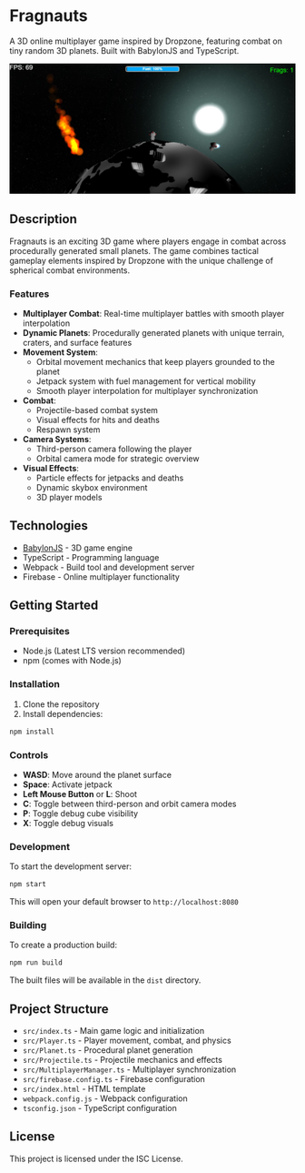 # Fragnauts

A 3D online multiplayer game inspired by Dropzone, featuring combat on tiny random 3D planets. Built with BabylonJS and TypeScript.

![](screenshot.jpg)

## Description

Fragnauts is an exciting 3D game where players engage in combat across procedurally generated small planets. The game combines tactical gameplay elements inspired by Dropzone with the unique challenge of spherical combat environments.

### Features

- **Multiplayer Combat**: Real-time multiplayer battles with smooth player interpolation
- **Dynamic Planets**: Procedurally generated planets with unique terrain, craters, and surface features
- **Movement System**:
  - Orbital movement mechanics that keep players grounded to the planet
  - Jetpack system with fuel management for vertical mobility
  - Smooth player interpolation for multiplayer synchronization
- **Combat**:
  - Projectile-based combat system
  - Visual effects for hits and deaths
  - Respawn system
- **Camera Systems**:
  - Third-person camera following the player
  - Orbital camera mode for strategic overview
- **Visual Effects**:
  - Particle effects for jetpacks and deaths
  - Dynamic skybox environment
  - 3D player models

## Technologies

- [BabylonJS](https://www.babylonjs.com/) - 3D game engine
- TypeScript - Programming language
- Webpack - Build tool and development server
- Firebase - Online multiplayer functionality

## Getting Started

### Prerequisites

- Node.js (Latest LTS version recommended)
- npm (comes with Node.js)

### Installation

1. Clone the repository
2. Install dependencies:
```bash
npm install
```

### Controls

- **WASD**: Move around the planet surface
- **Space**: Activate jetpack
- **Left Mouse Button** or **L**: Shoot
- **C**: Toggle between third-person and orbit camera modes
- **P**: Toggle debug cube visibility
- **X**: Toggle debug visuals

### Development

To start the development server:
```bash
npm start
```
This will open your default browser to `http://localhost:8080`

### Building

To create a production build:
```bash
npm run build
```
The built files will be available in the `dist` directory.

## Project Structure

- `src/index.ts` - Main game logic and initialization
- `src/Player.ts` - Player movement, combat, and physics
- `src/Planet.ts` - Procedural planet generation
- `src/Projectile.ts` - Projectile mechanics and effects
- `src/MultiplayerManager.ts` - Multiplayer synchronization
- `src/firebase.config.ts` - Firebase configuration
- `src/index.html` - HTML template
- `webpack.config.js` - Webpack configuration
- `tsconfig.json` - TypeScript configuration

## License

This project is licensed under the ISC License.